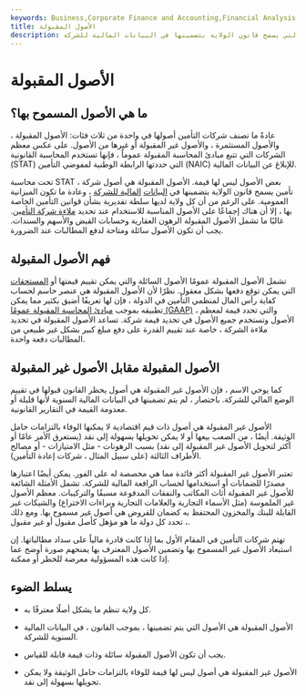 ```yaml
---
keywords: Business,Corporate Finance and Accounting,Financial Analysis
title: الأصول المقبولة
description: الأصول المقبولة هي أصول شركة التأمين التي يسمح قانون الولاية بتضمينها في البيانات المالية للشركة.
---
```


# الأصول المقبولة
## ما هي الأصول المسموح بها؟

عادةً ما تصنف شركات التأمين أصولها في واحدة من ثلاث فئات: الأصول المقبولة ، والأصول المستثمرة ، والأصول غير المقبولة أو غيرها من الأصول. على عكس معظم الشركات التي تتبع مبادئ المحاسبة المقبولة عموماً ، فإنها تستخدم المحاسبة القانونية (STAT) التي حددتها الرابطة الوطنية لمفوضي التأمين (NAIC) للإبلاغ عن البيانات المالية.

تحت محاسبة STAT ، بعض الأصول ليس لها قيمة. الأصول المقبولة هي أصول شركة تأمين يسمح قانون الولاية بتضمينها في [البيانات](/financial-statements) [المالية للشركة](/financial-statements) ، وعادة ما تكون الميزانية العمومية. على الرغم من أن كل ولاية لديها سلطة تقديرية بشأن قوانين التأمين الخاصة بها ، إلا أن هناك إجماعًا على الأصول المناسبة للاستخدام عند تحديد [ملاءة شركة التأمين](/solvency). غالبًا ما تشمل الأصول المقبولة الرهون العقارية وحسابات القبض والأسهم والسندات. يجب أن تكون الأصول سائلة ومتاحة لدفع المطالبات عند الضرورة.

## فهم الأصول المقبولة

تشمل الأصول المقبولة عمومًا الأصول السائلة والتي يمكن تقييم قيمتها أو [المستحقات](/receivables) التي يمكن توقع دفعها بشكل معقول. نظرًا لأن الأصول المقبولة هي عنصر حاسم لحساب كفاية رأس المال لمنظمي التأمين في الدولة ، فإن لها تعريفًا أضيق بكثير مما يمكن تطبيقه بموجب [مبادئ المحاسبة المقبولة عمومًا (GAAP)](/gaap) ، والتي تحدد قيمة لمعظم الأصول وتستخدم جميع الأصول في تحديد قيمة شركة. تساعد الأصول المقبولة في تحديد ملاءة الشركة ، خاصة عند تقييم القدرة على دفع مبلغ كبير بشكل غير طبيعي من المطالبات دفعة واحدة.

## الأصول المقبولة مقابل الأصول غير المقبولة

كما يوحي الاسم ، فإن الأصول غير المقبولة هي أصول يحظر القانون قبولها في تقييم الوضع المالي للشركة. باختصار ، لم يتم تضمينها في البيانات المالية السنوية لأنها قليلة أو معدومة القيمة في التقارير القانونية.

الأصول غير المقبولة هي أصول ذات قيم اقتصادية لا يمكنها الوفاء بالتزامات حامل الوثيقة. أيضًا ، من الصعب بيعها أو لا يمكن تحويلها بسهولة إلى نقد (يستغرق الأمر عامًا أو أكثر لتحويل الأصول غير المقبولة إلى نقد) بسبب الرهونات - مثل الامتيازات - أو مصالح الأطراف الثالثة (على سبيل المثال ، شركات إعادة التأمين).

تعتبر الأصول غير المقبولة أكثر فائدة مما هي مخصصة له على الفور. يمكن أيضًا اعتبارها مصدرًا للضمانات أو استخدامها لحساب الرافعة المالية للشركة. تشمل الأمثلة الشائعة للأصول غير المقبولة أثاث المكاتب والنفقات المدفوعة مسبقًا والتركيبات. معظم الأصول غير الملموسة (مثل الأسماء التجارية والعلامات التجارية وبراءات الاختراع) والشيكات غير القابلة للبنك والمخزون المحتفظ به كضمان للقروض هي أصول غير مسموح بها. ومع ذلك ، تحدد كل دولة ما هو مؤهل كأصل مقبول أو غير مقبول.

تهتم شركات التأمين في المقام الأول بما إذا كانت قادرة مالياً على سداد مطالباتها. إن استبعاد الأصول غير المسموح بها وتضمين الأصول المعترف بها يمنحهم صورة أوضح عما إذا كانت هذه المسؤولية معرضة للخطر أو ممكنة.

## يسلط الضوء

- كل ولاية تنظم ما يشكل أصلًا معترفًا به.

- الأصول المقبولة هي الأصول التي يتم تضمينها ، بموجب القانون ، في البيانات المالية السنوية للشركة.

- يجب أن تكون الأصول المقبولة سائلة وذات قيمة قابلة للقياس.

- الأصول غير المقبولة هي أصول ليس لها قيمة للوفاء بالتزامات حامل الوثيقة ولا يمكن تحويلها بسهولة إلى نقد.


